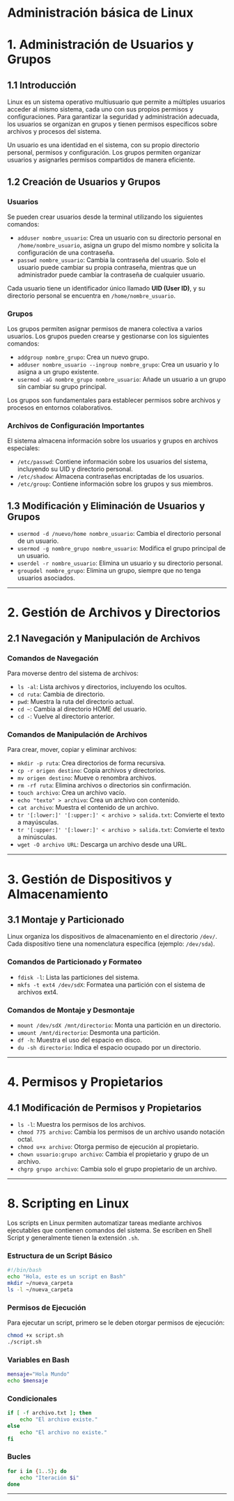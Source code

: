 # **Administración básica de Linux**

# **1. Administración de Usuarios y Grupos**

## **1.1 Introducción**
Linux es un sistema operativo multiusuario que permite a múltiples usuarios acceder al mismo sistema, cada uno con sus propios permisos y configuraciones. Para garantizar la seguridad y administración adecuada, los usuarios se organizan en grupos y tienen permisos específicos sobre archivos y procesos del sistema.

Un usuario es una identidad en el sistema, con su propio directorio personal, permisos y configuración. Los grupos permiten organizar usuarios y asignarles permisos compartidos de manera eficiente. 

## **1.2 Creación de Usuarios y Grupos**

### **Usuarios**
Se pueden crear usuarios desde la terminal utilizando los siguientes comandos:

- `adduser nombre_usuario`: Crea un usuario con su directorio personal en `/home/nombre_usuario`, asigna un grupo del mismo nombre y solicita la configuración de una contraseña. 
- `passwd nombre_usuario`: Cambia la contraseña del usuario. Solo el usuario puede cambiar su propia contraseña, mientras que un administrador puede cambiar la contraseña de cualquier usuario.

Cada usuario tiene un identificador único llamado **UID (User ID)**, y su directorio personal se encuentra en `/home/nombre_usuario`.

### **Grupos**
Los grupos permiten asignar permisos de manera colectiva a varios usuarios. Los grupos pueden crearse y gestionarse con los siguientes comandos:

- `addgroup nombre_grupo`: Crea un nuevo grupo.
- `adduser nombre_usuario --ingroup nombre_grupo`: Crea un usuario y lo asigna a un grupo existente.
- `usermod -aG nombre_grupo nombre_usuario`: Añade un usuario a un grupo sin cambiar su grupo principal.

Los grupos son fundamentales para establecer permisos sobre archivos y procesos en entornos colaborativos.

### **Archivos de Configuración Importantes**
El sistema almacena información sobre los usuarios y grupos en archivos especiales:
- `/etc/passwd`: Contiene información sobre los usuarios del sistema, incluyendo su UID y directorio personal.
- `/etc/shadow`: Almacena contraseñas encriptadas de los usuarios.
- `/etc/group`: Contiene información sobre los grupos y sus miembros.

## **1.3 Modificación y Eliminación de Usuarios y Grupos**
- `usermod -d /nuevo/home nombre_usuario`: Cambia el directorio personal de un usuario.
- `usermod -g nombre_grupo nombre_usuario`: Modifica el grupo principal de un usuario.
- `userdel -r nombre_usuario`: Elimina un usuario y su directorio personal.
- `groupdel nombre_grupo`: Elimina un grupo, siempre que no tenga usuarios asociados.

---

# **2. Gestión de Archivos y Directorios**

## **2.1 Navegación y Manipulación de Archivos**

### **Comandos de Navegación**
Para moverse dentro del sistema de archivos:
- `ls -al`: Lista archivos y directorios, incluyendo los ocultos.
- `cd ruta`: Cambia de directorio.
- `pwd`: Muestra la ruta del directorio actual.
- `cd ~`: Cambia al directorio HOME del usuario.
- `cd -`: Vuelve al directorio anterior.

### **Comandos de Manipulación de Archivos**
Para crear, mover, copiar y eliminar archivos:
- `mkdir -p ruta`: Crea directorios de forma recursiva.
- `cp -r origen destino`: Copia archivos y directorios.
- `mv origen destino`: Mueve o renombra archivos.
- `rm -rf ruta`: Elimina archivos o directorios sin confirmación.
- `touch archivo`: Crea un archivo vacío.
- `echo "texto" > archivo`: Crea un archivo con contenido.
- `cat archivo`: Muestra el contenido de un archivo.
- `tr '[:lower:]' '[:upper:]' < archivo > salida.txt`: Convierte el texto a mayúsculas.
- `tr '[:upper:]' '[:lower:]' < archivo > salida.txt`: Convierte el texto a minúsculas.
- `wget -O archivo URL`: Descarga un archivo desde una URL.

---

# **3. Gestión de Dispositivos y Almacenamiento**

## **3.1 Montaje y Particionado**
Linux organiza los dispositivos de almacenamiento en el directorio `/dev/`. Cada dispositivo tiene una nomenclatura específica (ejemplo: `/dev/sda`).

### **Comandos de Particionado y Formateo**
- `fdisk -l`: Lista las particiones del sistema.
- `mkfs -t ext4 /dev/sdX`: Formatea una partición con el sistema de archivos ext4.

### **Comandos de Montaje y Desmontaje**
- `mount /dev/sdX /mnt/directorio`: Monta una partición en un directorio.
- `umount /mnt/directorio`: Desmonta una partición.
- `df -h`: Muestra el uso del espacio en disco.
- `du -sh directorio`: Indica el espacio ocupado por un directorio.

---

# **4. Permisos y Propietarios**

## **4.1 Modificación de Permisos y Propietarios**
- `ls -l`: Muestra los permisos de los archivos.
- `chmod 775 archivo`: Cambia los permisos de un archivo usando notación octal.
- `chmod u+x archivo`: Otorga permiso de ejecución al propietario.
- `chown usuario:grupo archivo`: Cambia el propietario y grupo de un archivo.
- `chgrp grupo archivo`: Cambia solo el grupo propietario de un archivo.

---

# **8. Scripting en Linux**

Los scripts en Linux permiten automatizar tareas mediante archivos ejecutables que contienen comandos del sistema. Se escriben en Shell Script y generalmente tienen la extensión `.sh`.

### **Estructura de un Script Básico**
```bash
#!/bin/bash
echo "Hola, este es un script en Bash"
mkdir ~/nueva_carpeta
ls -l ~/nueva_carpeta
```

### **Permisos de Ejecución**
Para ejecutar un script, primero se le deben otorgar permisos de ejecución:
```bash
chmod +x script.sh
./script.sh
```

### **Variables en Bash**
```bash
mensaje="Hola Mundo"
echo $mensaje
```

### **Condicionales**
```bash
if [ -f archivo.txt ]; then
    echo "El archivo existe."
else
    echo "El archivo no existe."
fi
```

### **Bucles**
```bash
for i in {1..5}; do
    echo "Iteración $i"
done
```

---


